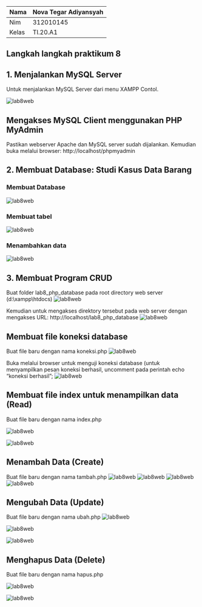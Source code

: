 | Nama  |   Nova Tegar Adiyansyah |
| ------- |-----------------------|
| Nim   | 312010145     |
| Kelas | TI.20.A1  |


## Langkah langkah praktikum 8 

## 1. Menjalankan MySQL Server 

Untuk menjalankan MySQL Server dari menu XAMPP Contol.

![lab8web](img/xampp.png)

## Mengakses MySQL Client menggunakan PHP MyAdmin

Pastikan webserver Apache dan MySQL server sudah dijalankan. Kemudian buka 
melalui browser: http://localhost/phpmyadmin

## 2. Membuat Database: Studi Kasus Data Barang
 ### Membuat Database
 ![lab8web](img/databarang.png)

 ### Membuat tabel 
 ![lab8web](img/menambhkandata1.png)

 ### Menambahkan data
 ![lab8web](img/menambahkan%20data.png)

 ## 3. Membuat Program CRUD
Buat folder lab8_php_database pada root directory web server (d:\xampp\htdocs)
![lab8web](img/folder.png)

Kemudian untuk mengakses direktory tersebut pada web server dengan mengakses URL: 
http://localhost/lab8_php_database
![lab8web](img/folder1.png)

## Membuat file koneksi database
Buat file baru dengan nama koneksi.php
![lab8web](img/koneksi.png)

Buka melalui browser untuk menguji koneksi database (untuk menyampilkan pesan 
koneksi berhasil, uncomment pada perintah echo “koneksi berhasil”;
![lab8web](img/koneksi1.png)

## Membuat file index untuk menampilkan data (Read)
Buat file baru dengan nama index.php

![lab8web](img/index.png)

![lab8web](img/index1.png)

## Menambah Data (Create)
Buat file baru dengan nama tambah.php
![lab8web](img/tambah.png)
![lab8web](img/tambah3.png)
![lab8web](img/tambah1.png)
![lab8web](img/tambah2.png)

## Mengubah Data (Update)
Buat file baru dengan nama ubah.php
![lab8web](img/ubah.png)

![lab8web](img/ubah1.png)

![lab8web](img/ubah2.png)

## Menghapus Data (Delete)
Buat file baru dengan nama hapus.php

![lab8web](img/hapus1.png)

![lab8web](img/hapus2.png)

